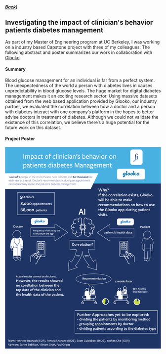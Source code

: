##### [Back](index.md/?id=_projects))
## Investigating the impact of clinician's behavior patients diabetes management

As part of my Master of Engineering program at UC Berkeley, I was working on a industry based Capstone project with three of my colleagues. The following abstract and poster summarizes our work in collaboration with [Glooko](https://www.glooko.com).

#### Summary
Blood glucose management for an individual is far from a perfect system. The
unexpectedness of the world a person with diabetes lives in causes unpredictability
in blood glucose levels. The huge market for digital diabetes management makes it
an exciting research sector. Using massive datasets obtained from the web based
application provided by Glooko, our industry partner, we evaluated the correlation
between how a doctor and a person with diabetes interact with one company’s
platform in the hopes to better advise doctors in treatment of diabetes. Although we
could not validate the existence of this correlation, we believe there’s a huge
potential for the future work on this dataset.

#### Project Poster

<img src="pdf/capstone_poster.pdf">

